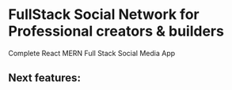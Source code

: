 # FullStack Social Network for Professional creators & builders

Complete React MERN Full Stack Social Media App


Next features:
- 